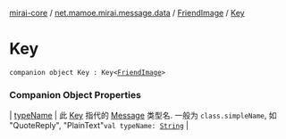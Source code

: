 [mirai-core](../../../index.md) / [net.mamoe.mirai.message.data](../../index.md) / [FriendImage](../index.md) / [Key](./index.md)

# Key

`companion object Key : Key<`[`FriendImage`](../index.md)`>`

### Companion Object Properties

| [typeName](type-name.md) | 此 [Key](../../-message/-key/index.md) 指代的 [Message](../../-message/index.md) 类型名. 一般为 `class.simpleName`, 如 "QuoteReply", "PlainText"`val typeName: `[`String`](https://kotlinlang.org/api/latest/jvm/stdlib/kotlin/-string/index.html) |

